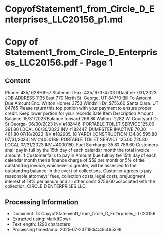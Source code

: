 # CopyofStatement1_from_Circle_D_Enterprises_LLC20156_p1.md

<!--
chunk_id: CopyofStatement1_from_Circle_D_Enterprises_LLC20156_p1
source: Copy of Statement1_from_Circle_D_Enterprises_LLC20156.pdf
page: 1
category: financial
hash: 176ba2f9e897ad93370450c225d6c383a53c70616e292c3366c1f4ad3044b9da
-->

# Copy of Statement1_from_Circle_D_Enterprises_LLC20156.pdf - Page 1

## Content
Phone: 435/ 628-0957 Statement
Fax: 435/ 673-4703
DDaattee
7/31/2023
JOB ADDRESS
1135 East 770 North
St. George, UT 84770
Bill To
Amount Due Amount Enc.
Walton Homes
3753 Windmill Dr.
$756.60
Santa Clara, UT 84765
Please return this top portion with your
payment to ensure proper credit.
Keep lower portion for your records
Date Item Description Amount Balance
05/31/2023 Balance forward 266.80
Walton- 2282 W. Courtyard Dr. St George-
06/30/2023 INV #182446. PORTABLE TOILET SERVICE 125.00 391.80
LOCAL
06/30/2023 INV #182447. DUMPSTER INACTIVE 70.00 461.80
07/18/2023 INV #182985. (8 YARD) CONSTRUCTION 134.00 595.80
07/31/2023 INV #4000189. PORTABLE TOILET SERVICE 125.00 720.80
LOCAL
07/31/2023 INV #4000190. Fuel Surcharge 35.80 756.60
Customers shall pay in full by the 15th day of each calendar month the total invoice amount. If Customer fails to pay in Amount Due
full by the 15th day of each calendar month then a finance charge of $56 per month or 5% of the outstanding invoice,
whichever is greater, will be assessed to the outstanding balance. In the event of collections, Customer agrees to pay
reasonable attorneys' fees, collection costs, legal costs, prejudgment interest of 18% per annum and all other costs $756.60
associated with the collection.
CIRCLE D ENTERPRISES LLC

## Processing Information
- Document ID: CopyofStatement1_from_Circle_D_Enterprises_LLC20156
- Extracted using: MarkItDown
- Text length: 1290 characters
- Processing timestamp: 2025-07-23T19:54:49.465399